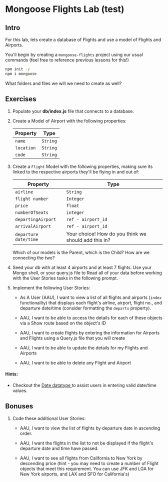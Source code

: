 

# Mongoose Flights Lab (test)

## Intro

For this lab, lets create a database of Flights and use a model of Flights and Airports.

You'll begin by creating a `mongoose-flights` project using our usual commands (feel free to reference previous lessons for this!)
```sh
npm init -y
npm i mongoose
```

What folders and files we will we need to create as well?

## Exercises

1) Populate your **db/index.js** file that connects to a database.


2) Create a Model of Airport with the following properties:

	| Property | Type |
	|---|---|
	| `name`| `String`|  (Logan, LaGuardia, Heathrow, O'Hare, Pearson...)
	| `location`| `String`| (Boston, New York, London, Chicago, Toronto...)
	| `code`| `String`|    (LGN, LGA, HRT, OHR, YYZ...)



3) Create a `Flight` Model with the following properties, making sure its linked to the respective airports they'll be flying in and out of:

	| Property | Type |
	|---|---|
	| `airline`| `String`| ('American', 'Southwest', 'Delta'...)
	 |`flight number` |`Integer`| 
	 |`price`|`float`| 
	 |`numberOfSeats`|`integer`|
	 |`departingAirport`| `ref - airport_id`| 
	 |`arrivalAirport`|`ref - airport_id`| 
	 |`departure date/time` | Your choice! How do you think we should add this in? |
	 
	 
	 Which of our models is the Parent, which is the Child? How are we connecting the two?

4. Seed your db with at least 4 airports and at least 7 flights. Use your Mongo shell, or your query.js file to Read all of your data before working with the User Stories tasks in the following prompt. 

5. Implement the following User Stories:
	- As A User (AAU), I want to view a list of all flights and airports (`index` functionality) that displays each flight's airline, airport, flight no., and departure date/time (consider formatting the `departs` property).
	
	- AAU, I want to be able to access the details for each of these objects via a Show route based on the object's ID

	- AAU, I want to create flights by entering the information for Airports and Flights using a Query.js file that you will create
	
	- AAU, I want to be able to update the details for my Flights and Airports
	
	- AAU, I want to be able to delete any Flight and Airport
	

#### Hints:

- Checkout the [Date datatype 
](https://www.mongodb.com/docs/manual/reference/method/Date/) to assist users in entering valid date/time values.

## Bonuses


1. Code these additional User Stories:
	- AAU, I want to view the list of flights by departure date in ascending order.
	
	- AAU, I want the flights in the list to not be displayed if the flight's departure date and time have passed.

	- AAU, I want to see all flights from California to New York by descending price (hint - you may need to create a number of Flight objects that meet this requirement. You can use JFK and LGA for New York airports, and LAX and SFO for California's)

